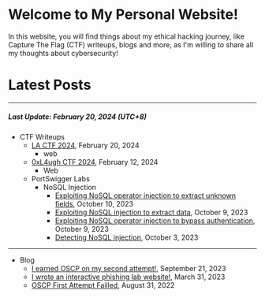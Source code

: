 # Welcome to My Personal Website!

In this website, you will find things about my ethical hacking journey, like Capture The Flag (CTF) writeups, blogs and more, as I'm willing to share all my thoughts about cybersecurity!

# Latest Posts

* * *
##### Last Update: February 20, 2024 (UTC+8)

- CTF Writeups
    - [LA CTF 2024](https://siunam321.github.io/ctf/LA-CTF-2024/), February 20, 2024
        - web
    - [0xL4ugh CTF 2024](https://siunam321.github.io/ctf/0xL4ugh-CTF-2024/), February 12, 2024
        - Web
    - PortSwigger Labs
        - NoSQL Injection
            - [Exploiting NoSQL operator injection to extract unknown fields](https://siunam321.github.io/ctf/portswigger-labs/nosql-injection/nosqli-4), October 10, 2023
            - [Exploiting NoSQL injection to extract data](https://siunam321.github.io/ctf/portswigger-labs/nosql-injection/nosqli-3), October 9, 2023
            - [Exploiting NoSQL operator injection to bypass authentication](https://siunam321.github.io/ctf/portswigger-labs/nosql-injection/nosqli-3), October 9, 2023
            - [Detecting NoSQL injection](https://siunam321.github.io/ctf/portswigger-labs/nosql-injection/nosqli-1), October 3, 2023

* * *
- Blog
    - [I earned OSCP on my second attempt!](https://siunam321.github.io/blog/2023-09-21-I-earned-OSCP-on-my-second-attempt), September 21, 2023
    - [I wrote an interactive phishing lab website!](https://siunam321.github.io/blog/2023-03-31-I-wrote-an-interactive-phishing-lab-website), March 31, 2023
    - [OSCP First Attempt Failled](https://siunam321.github.io/blog/2022-08-31-OSCP-First-Attempt-Failled), August 31, 2022